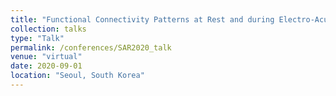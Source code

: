 ```yaml
---
title: "Functional Connectivity Patterns at Rest and during Electro-Acupuncture in Carpal Tunnel Syndrome"
collection: talks
type: "Talk"
permalink: /conferences/SAR2020_talk
venue: "virtual"
date: 2020-09-01
location: "Seoul, South Korea"
---
```


